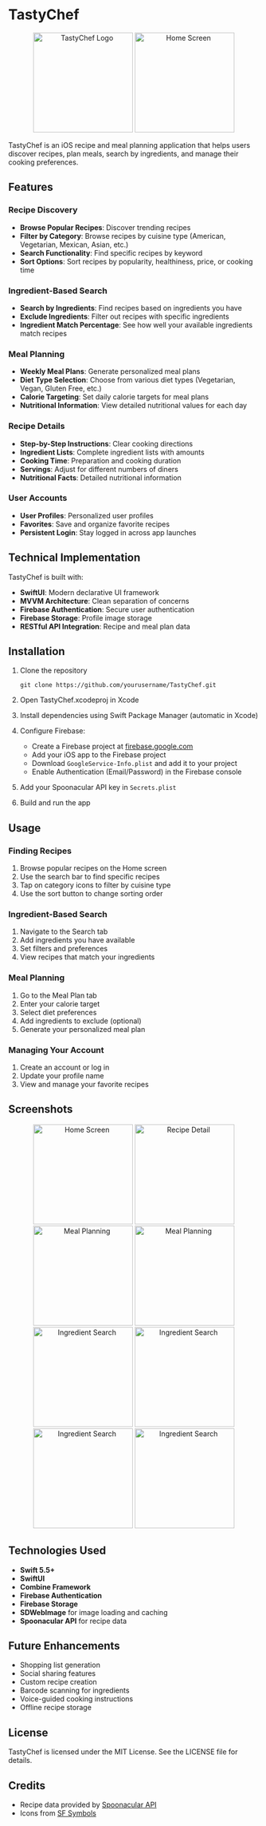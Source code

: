 # TastyChef

<p align="center">
  <img src="https://i.imgur.com/OoAWyTS.jpeg" alt="TastyChef Logo" width="200">
  <img src="Screenshots/AppIcon.png" width="200" alt="Home Screen">
</p>

TastyChef is an iOS recipe and meal planning application that helps users discover recipes, plan meals, search by ingredients, and manage their cooking preferences.

## Features

### Recipe Discovery
- **Browse Popular Recipes**: Discover trending recipes
- **Filter by Category**: Browse recipes by cuisine type (American, Vegetarian, Mexican, Asian, etc.)
- **Search Functionality**: Find specific recipes by keyword
- **Sort Options**: Sort recipes by popularity, healthiness, price, or cooking time

### Ingredient-Based Search
- **Search by Ingredients**: Find recipes based on ingredients you have
- **Exclude Ingredients**: Filter out recipes with specific ingredients
- **Ingredient Match Percentage**: See how well your available ingredients match recipes

### Meal Planning
- **Weekly Meal Plans**: Generate personalized meal plans
- **Diet Type Selection**: Choose from various diet types (Vegetarian, Vegan, Gluten Free, etc.)
- **Calorie Targeting**: Set daily calorie targets for meal plans
- **Nutritional Information**: View detailed nutritional values for each day

### Recipe Details
- **Step-by-Step Instructions**: Clear cooking directions
- **Ingredient Lists**: Complete ingredient lists with amounts
- **Cooking Time**: Preparation and cooking duration
- **Servings**: Adjust for different numbers of diners
- **Nutritional Facts**: Detailed nutritional information

### User Accounts
- **User Profiles**: Personalized user profiles
- **Favorites**: Save and organize favorite recipes
- **Persistent Login**: Stay logged in across app launches

## Technical Implementation

TastyChef is built with:

- **SwiftUI**: Modern declarative UI framework
- **MVVM Architecture**: Clean separation of concerns
- **Firebase Authentication**: Secure user authentication
- **Firebase Storage**: Profile image storage
- **RESTful API Integration**: Recipe and meal plan data

## Installation

1. Clone the repository
   ```
   git clone https://github.com/yourusername/TastyChef.git
   ```

2. Open TastyChef.xcodeproj in Xcode

3. Install dependencies using Swift Package Manager (automatic in Xcode)

4. Configure Firebase:
   - Create a Firebase project at [firebase.google.com](https://firebase.google.com)
   - Add your iOS app to the Firebase project
   - Download `GoogleService-Info.plist` and add it to your project
   - Enable Authentication (Email/Password) in the Firebase console

5. Add your Spoonacular API key in `Secrets.plist`

6. Build and run the app

## Usage

### Finding Recipes
1. Browse popular recipes on the Home screen
2. Use the search bar to find specific recipes
3. Tap on category icons to filter by cuisine type
4. Use the sort button to change sorting order

### Ingredient-Based Search
1. Navigate to the Search tab
2. Add ingredients you have available
3. Set filters and preferences
4. View recipes that match your ingredients

### Meal Planning
1. Go to the Meal Plan tab
2. Enter your calorie target
3. Select diet preferences
4. Add ingredients to exclude (optional)
5. Generate your personalized meal plan

### Managing Your Account
1. Create an account or log in
2. Update your profile name
3. View and manage your favorite recipes

## Screenshots

<p align="center">
  <img src="Screenshots/home.png" width="200" alt="Home Screen">
  <img src="Screenshots/recipe_detail.png" width="200" alt="Recipe Detail">
  <img src="Screenshots/meal_plan.png" width="200" alt="Meal Planning">
  <img src="Screenshots/meal_plan2.png" width="200" alt="Meal Planning">
  <img src="Screenshots/ingredient_search.png" width="200" alt="Ingredient Search">
  <img src="Screenshots/ingredient_search2.png" width="200" alt="Ingredient Search">
  <img src="Screenshots/favorites.png" width="200" alt="Ingredient Search">
  <img src="Screenshots/settings.png" width="200" alt="Ingredient Search">
</p>

## Technologies Used

- **Swift 5.5+**
- **SwiftUI**
- **Combine Framework**
- **Firebase Authentication**
- **Firebase Storage**
- **SDWebImage** for image loading and caching
- **Spoonacular API** for recipe data

## Future Enhancements

- Shopping list generation
- Social sharing features
- Custom recipe creation
- Barcode scanning for ingredients
- Voice-guided cooking instructions
- Offline recipe storage

## License

TastyChef is licensed under the MIT License. See the LICENSE file for details.

## Credits

- Recipe data provided by [Spoonacular API](https://spoonacular.com/food-api)
- Icons from [SF Symbols](https://developer.apple.com/sf-symbols/) 

